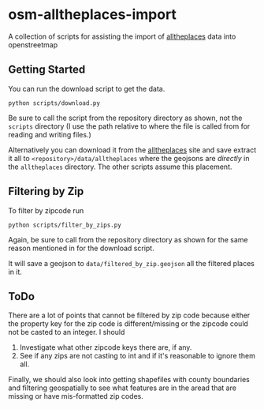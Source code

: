 # osm-alltheplaces-import
A collection of scripts for assisting the import of [alltheplaces] data into openstreetmap

## Getting Started

You can run the download script to get the data. 

```shell
python scripts/download.py
```

Be sure to call the script from the repository directory as shown, 
not the `scripts` directory (I use the path relative to where the
file is called from for reading and writing files.)

Alternatively you can download it from the [alltheplaces] site and 
save extract it all to `<repository>/data/alltheplaces` where the 
geojsons are *directly* in the `alltheplaces` directory. The other 
scripts assume this placement.

## Filtering by Zip

To filter by zipcode run

```shell
python scripts/filter_by_zips.py
```

Again, be sure to call from the repository directory as shown for the 
same reason mentioned in for the download script.

It will save a geojson to `data/filtered_by_zip.geojson` all the
filtered places in it.

## ToDo

There are a lot of points that cannot be filtered by zip code because
either the property key for the zip code is different/missing or the 
zipcode could not be casted to an integer. I should

1. Investigate what other zipcode keys there are, if any.
2. See if any zips are not casting to int and if it's reasonable to ignore them all.

Finally, we should also look into getting shapefiles with county boundaries
and filtering geospatially to see what features are in the aread that are 
missing or have mis-formatted zip codes.

<!-- References --> 

[alltheplaces]: https://alltheplaces.xyz
